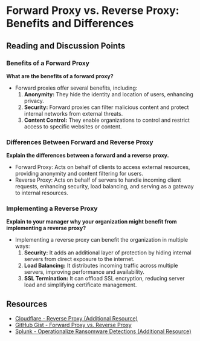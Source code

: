 # Forward Proxy vs. Reverse Proxy: Benefits and Differences

## Reading and Discussion Points

### Benefits of a Forward Proxy
**What are the benefits of a forward proxy?**
- Forward proxies offer several benefits, including:
  1. **Anonymity:** They hide the identity and location of users, enhancing privacy.
  2. **Security:** Forward proxies can filter malicious content and protect internal networks from external threats.
  3. **Content Control:** They enable organizations to control and restrict access to specific websites or content.

### Differences Between Forward and Reverse Proxy
**Explain the differences between a forward and a reverse proxy.**
- Forward Proxy: Acts on behalf of clients to access external resources, providing anonymity and content filtering for users.
- Reverse Proxy: Acts on behalf of servers to handle incoming client requests, enhancing security, load balancing, and serving as a gateway to internal resources.

### Implementing a Reverse Proxy
**Explain to your manager why your organization might benefit from implementing a reverse proxy?**
- Implementing a reverse proxy can benefit the organization in multiple ways:
  1. **Security:** It adds an additional layer of protection by hiding internal servers from direct exposure to the internet.
  2. **Load Balancing:** It distributes incoming traffic across multiple servers, improving performance and availability.
  3. **SSL Termination:** It can offload SSL encryption, reducing server load and simplifying certificate management.

## Resources
- [Cloudflare - Reverse Proxy (Additional Resource)](https://www.cloudflare.com/learning/cdn/glossary/reverse-proxy/)
- [GitHub Gist - Forward Proxy vs. Reverse Proxy](https://gist.github.com/brookr/5977550)
- [Splunk - Operationalize Ransomware Detections (Additional Resource)](https://www.splunk.com/en_us/blog/industries/operationalize-ransomware-detections-quickly-and-easily-with-splunk.html)
